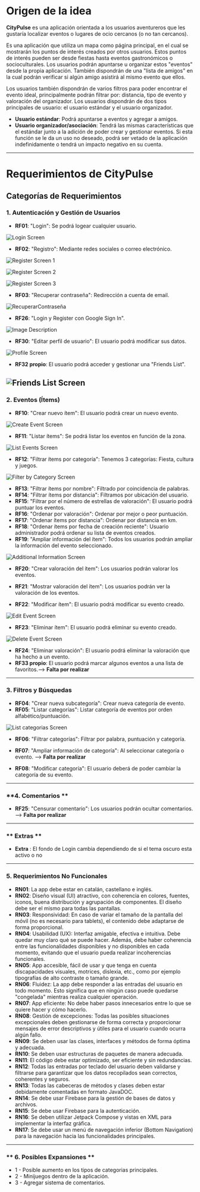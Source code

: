 # Origen de la idea

**CityPulse** es una aplicación orientada a los usuarios aventureros que les gustaría localizar eventos o lugares de ocio cercanos (o no tan cercanos).

Es una aplicación que utiliza un mapa como página principal, en el cual se mostrarán los puntos de interés creados por otros usuarios. Estos puntos de interés pueden ser desde fiestas hasta eventos gastronómicos o socioculturales. Los usuarios podrán apuntarse u organizar estos "eventos" desde la propia aplicación. También dispondrán de una "lista de amigos" en la cual podrán verificar si algún amigo asistirá al mismo evento que ellos.

Los usuarios también dispondrán de varios filtros para poder encontrar el evento ideal, principalmente podrán filtrar por: distancia, tipo de evento y valoración del organizador. Los usuarios dispondrán de dos tipos principales de usuario: el usuario estándar y el usuario organizador.

- **Usuario estándar**: Podrá apuntarse a eventos y agregar a amigos.
- **Usuario organizador/asociación**: Tendrá las mismas características que el estándar junto a la adición de poder crear y gestionar eventos. Si esta función se le da un uso no deseado, podrá ser vetado de la aplicación indefinidamente o tendrá un impacto negativo en su cuenta.

---

# Requerimientos de CityPulse

## **Categorías de Requerimientos**

### **1. Autenticación y Gestión de Usuarios**
- **RF01**: "Login": Se podrá logear cualquier usuario.

![Login Screen](https://drive.google.com/uc?export=view&id=1aEK6xUqxdZHFbHrP2sIqLTzpOb71xlR-)

- **RF02**: "Registro": Mediante redes sociales o correo electrónico.

![Register Screen 1](https://drive.google.com/uc?export=view&id=1wfIin2QSDH0EONqwx4FOyZHKwq9dZrUe)

![Register Screen 2](https://drive.google.com/uc?export=view&id=1Co4h9_cLI85iLUt4TAZYXTOs2NFj12ET)

![Register Screen 3](https://drive.google.com/uc?export=view&id=1wL7yB5HFa9r8vqouOMk4TsqzVvoe7hOE)

- **RF03**: "Recuperar contraseña": Redirección a cuenta de email.

![RecuperarContraseña](https://drive.google.com/uc?export=view&id=14BRuSe1Iayq9inL19NLKau_f9r5DI4h-)

- **RF26**: "Login y Register con Google Sign In".

![Image Description](https://drive.google.com/uc?export=view&id=1BtPon-qQ3YgNV5NyVT3OF1V5bqZrU1vu)

- **RF30**: "Editar perfil de usuario": El usuario podrá modificar sus datos.

![Profile Screen](https://drive.google.com/uc?export=view&id=1BtPon-qQ3YgNV5NyVT3OF1V5bqZrU1vu)

- **RF32 propio**: El usuario podrá acceder y gestionar una "Friends List".

![Friends List Screen](https://drive.google.com/uc?export=view&id=1j8jeEgebzq90YJ5AzAPKen72up9nel0I)
---

### **2. Eventos (Ítems)**
- **RF10**: "Crear nuevo ítem": El usuario podrá crear un nuevo evento.

![Create Event Screen](https://drive.google.com/uc?export=view&id=1F0p163t8v_7na9jv2HfF4K8TxaroRk2K)

- **RF11**: "Listar ítems": Se podrá listar los eventos en función de la zona.

![List Events Screen](https://drive.google.com/uc?export=view&id=1kSNKK50ow1WZW6SnQQu-Jqo3TrTdbAgb)

- **RF12**: "Filtrar ítems por categoría": Tenemos 3 categorías: Fiesta, cultura y juegos.

![Filter by Category Screen](https://drive.google.com/uc?export=view&id=1EgyE7VNvQUYK2g3btwbhiNurSpVO4Inu)

- **RF13**: "Filtrar ítems por nombre": Filtrado por coincidencia de palabras.
- **RF14**: "Filtrar ítems por distancia": Filtramos por ubicación del usuario.
- **RF15**: "Filtrar por el número de estrellas de valoración": El usuario podrá puntuar los eventos.
- **RF16**: "Ordenar por valoración": Ordenar por mejor o peor puntuación.
- **RF17**: "Ordenar ítems por distancia": Ordenar por distancia en km.
- **RF18**: "Ordenar ítems por fecha de creación reciente": Usuario administrador podrá ordenar su lista de eventos creados.
- **RF19**: "Ampliar información del ítem": Todos los usuarios podrán ampliar la información del evento seleccionado.

![Additional Information Screen](https://drive.google.com/uc?export=view&id=1NL7rIjY_pjvRa3kFVIKfbhmbnr8AalAm)

- **RF20**: "Crear valoración del ítem": Los usuarios podrán valorar los eventos.
- **RF21**: "Mostrar valoración del ítem": Los usuarios podrán ver la valoración de los eventos.

- **RF22**: "Modificar ítem": El usuario podrá modificar su evento creado.

![Edit Event Screen](https://drive.google.com/uc?export=view&id=1lzwPAPeMDuctXdKQ5W8boSby_-83Bk0A)

- **RF23**: "Eliminar ítem": El usuario podrá eliminar su evento creado.

![Delete Event Screen](https://drive.google.com/uc?export=view&id=1NBDoBpys23Qj6enDJc_h8ZeolT7GLoCE)

- **RF24**: "Eliminar valoración": El usuario podrá eliminar la valoración que ha hecho a un evento.
- **RF33 propio**: El usuario podrá marcar algunos eventos a una lista de favoritos.--> **Falta por realizar**

---

### **3. Filtros y Búsquedas**
- **RF04**: "Crear nueva subcategoría": Crear nueva categoría de evento.
- **RF05**: "Listar categorías": Listar categoría de eventos por orden alfabético/puntuación. 

![List categorias Screen](https://drive.google.com/uc?export=view&id=1pgoYExjwWDb6zAADaGOUWDZCGBUy-LUN)

- **RF06**: "Filtrar categorías": Filtrar por palabra, puntuación y categoría. 
- **RF07**: "Ampliar información de categoría": Al seleccionar categoría o evento. --> **Falta por realizar**

- **RF08**: "Modificar categoría": El usuario deberá de poder cambiar la categoría de su evento.

---

### **4. Comentarios **
- **RF25**: "Censurar comentario": Los usuarios podrán ocultar comentarios. --> **Falta por realizar**
---

### ** Extras **
- **Extra** : El fondo de Login cambia dependiendo de si el tema oscuro esta activo o no
---


### **5. Requerimientos No Funcionales**
- **RN01**: La app debe estar en catalán, castellano e inglés.
- **RN02**: Diseño visual (UI) atractivo, con coherencia en colores, fuentes, iconos, buena distribución y agrupación de componentes. El diseño debe ser el mismo para todas las pantallas.
- **RN03**: Responsividad: En caso de variar el tamaño de la pantalla del móvil (no es necesario para tablets), el contenido debe adaptarse de forma proporcional.
- **RN04**: Usabilidad (UX): Interfaz amigable, efectiva e intuitiva. Debe quedar muy claro qué se puede hacer. Además, debe haber coherencia entre las funcionalidades disponibles y no disponibles en cada momento, evitando que el usuario pueda realizar incoherencias funcionales.
- **RN05**: App accesible, fácil de usar y que tenga en cuenta discapacidades visuales, motrices, dislexia, etc., como por ejemplo tipografías de alto contraste o tamaño grande.
- **RN06**: Fluidez: La app debe responder a las entradas del usuario en todo momento. Esto significa que en ningún caso puede quedarse "congelada" mientras realiza cualquier operación.
- **RN07**: App eficiente: No debe haber pasos innecesarios entre lo que se quiere hacer y cómo hacerlo.
- **RN08**: Gestión de excepciones: Todas las posibles situaciones excepcionales deben gestionarse de forma correcta y proporcionar mensajes de error descriptivos y útiles para el usuario cuando ocurra algún fallo.
- **RN09**: Se deben usar las clases, interfaces y métodos de forma óptima y adecuada.
- **RN10**: Se deben usar estructuras de paquetes de manera adecuada.
- **RN11**: El código debe estar optimizado, ser eficiente y sin redundancias.
- **RN12**: Todas las entradas por teclado del usuario deben validarse y filtrarse para garantizar que los datos recopilados sean correctos, coherentes y seguros.
- **RN13**: Todas las cabeceras de métodos y clases deben estar debidamente comentadas en formato JavaDOC.
- **RN14**: Se debe usar Firebase para la gestión de bases de datos y archivos.
- **RN15**: Se debe usar Firebase para la autenticación.
- **RN16**: Se deben utilizar Jetpack Compose y vistas en XML para implementar la interfaz gráfica.
- **RN17**: Se debe usar un menú de navegación inferior (Bottom Navigation) para la navegación hacia las funcionalidades principales.

---

### ** 6. Posibles Expansiones **
- 1 - Posible aumento en los tipos de categorias principales.
- 2 - Minijuegos dentro de la aplicación.
- 3 - Agregar sistema de comentarios.
